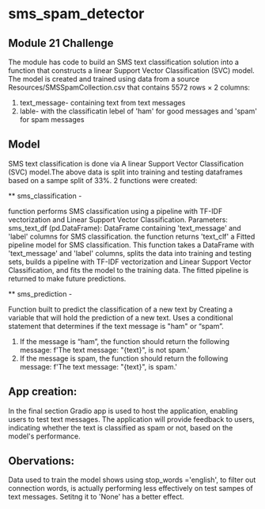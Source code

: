 # sms_spam_detector

## Module 21 Challenge
The module has code to build an SMS text classification solution into a function that constructs a linear Support Vector Classification (SVC) model. The model is created and trained using data from a source Resources/SMSSpamCollection.csv that contains 5572 rows × 2 columns:
1) text_message- containing text from text messages
2) lable- with the classificatin lebel of 'ham' for good messages and 'spam' for spam messages

## Model
SMS text classification is done via A linear Support Vector Classification (SVC) model.The above data is split into training and testing  dataframes based on a sampe split of 33%. 
2 functions were created:

** sms_classification - 

function performs SMS classification using a pipeline with TF-IDF vectorization and Linear Support Vector Classification.
Parameters: sms_text_df (pd.DataFrame): DataFrame containing 'text_message' and 'label' columns for SMS classification. the function  returns 'text_clf' a Fitted pipeline model for SMS classification. This function takes a DataFrame with 'text_message' and 'label' columns, splits the data into training and testing sets, builds a pipeline with TF-IDF vectorization and Linear Support Vector Classification, and fits the model to the training data. The fitted pipeline is returned to make future predictions.

** sms_prediction -

Function built to predict the classification of a new text by Creating a variable that will hold the prediction of a new text.
Uses a conditional statement that determines if the text message is "ham" or “spam”.
1) If the message is “ham”, the function should return the following message: f'The text message: "{text}", is not spam.'
2) If the message is spam, the function should return the following message: f'The text message: "{text}", is spam.'


## App creation:
In the final section Gradio app is used to host the application, enabling users to test text messages. The application will provide feedback to users, indicating whether the text is classified as spam or not, based on the model's performance.

## Obervations:
Data used to train the model shows using stop_words ='english', to filter out connection words, is actually performing less effectively on test sampes of text messages. Setitng it to 'None' has a better effect.
